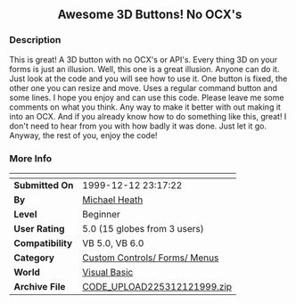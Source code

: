 ﻿<div align="center">

## Awesome 3D Buttons\! No OCX's


</div>

### Description

This is great! A 3D button with no OCX's or API's. Every thing 3D on your forms is just an illusion. Well, this one is a great illusion. Anyone can do it. Just look at the code and you will see how to use it. One button is fixed, the other one you can resize and move. Uses a regular command button and some lines. I hope you enjoy and can use this code. Please leave me some comments on what you think. Any way to make it better with out making it into an OCX. And if you already know how to do something like this, great! I don't need to hear from you with how badly it was done. Just let it go. Anyway, the rest of you, enjoy the code!
 
### More Info
 


<span>             |<span>
---                |---
**Submitted On**   |1999-12-12 23:17:22
**By**             |[Michael Heath](https://github.com/Planet-Source-Code/PSCIndex/blob/master/ByAuthor/michael-heath.md)
**Level**          |Beginner
**User Rating**    |5.0 (15 globes from 3 users)
**Compatibility**  |VB 5\.0, VB 6\.0
**Category**       |[Custom Controls/ Forms/  Menus](https://github.com/Planet-Source-Code/PSCIndex/blob/master/ByCategory/custom-controls-forms-menus__1-4.md)
**World**          |[Visual Basic](https://github.com/Planet-Source-Code/PSCIndex/blob/master/ByWorld/visual-basic.md)
**Archive File**   |[CODE\_UPLOAD225312121999\.zip](https://github.com/Planet-Source-Code/michael-heath-awesome-3d-buttons-no-ocx-s__1-4875/archive/master.zip)








